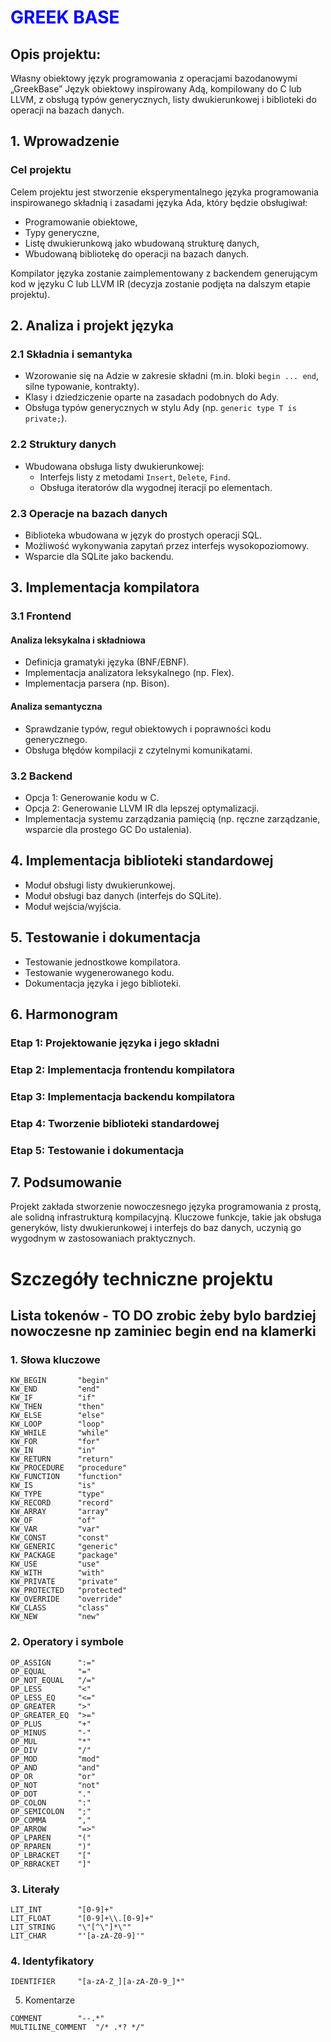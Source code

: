 # <span style="color:blue"> GREEK BASE </span>
## Opis projektu:
Własny obiektowy język programowania z operacjami bazodanowymi „GreekBase”
Język obiektowy inspirowany Adą, kompilowany do C lub LLVM, z obsługą typów generycznych, listy dwukierunkowej i biblioteki do operacji na bazach danych.

## 1. Wprowadzenie

### Cel projektu

Celem projektu jest stworzenie eksperymentalnego języka programowania inspirowanego składnią i zasadami języka Ada, który będzie obsługiwał:

- Programowanie obiektowe,
- Typy generyczne,
- Listę dwukierunkową jako wbudowaną strukturę danych,
- Wbudowaną bibliotekę do operacji na bazach danych.

Kompilator języka zostanie zaimplementowany z backendem generującym kod w języku C lub LLVM IR (decyzja zostanie podjęta na dalszym etapie projektu).

## 2. Analiza i projekt języka

### 2.1 Składnia i semantyka

- Wzorowanie się na Adzie w zakresie składni (m.in. bloki `begin ... end`, silne typowanie, kontrakty).
- Klasy i dziedziczenie oparte na zasadach podobnych do Ady.
- Obsługa typów generycznych w stylu Ady (np. `generic type T is private;`).

### 2.2 Struktury danych

- Wbudowana obsługa listy dwukierunkowej:
  - Interfejs listy z metodami `Insert`, `Delete`, `Find`.
  - Obsługa iteratorów dla wygodnej iteracji po elementach.

### 2.3 Operacje na bazach danych

- Biblioteka wbudowana w język do prostych operacji SQL.
- Możliwość wykonywania zapytań przez interfejs wysokopoziomowy.
- Wsparcie dla SQLite jako backendu.

## 3. Implementacja kompilatora

### 3.1 Frontend

#### Analiza leksykalna i składniowa

- Definicja gramatyki języka (BNF/EBNF).
- Implementacja analizatora leksykalnego (np. Flex).
- Implementacja parsera (np. Bison).

#### Analiza semantyczna

- Sprawdzanie typów, reguł obiektowych i poprawności kodu generycznego.
- Obsługa błędów kompilacji z czytelnymi komunikatami.

### 3.2 Backend

- Opcja 1: Generowanie kodu w C.
- Opcja 2: Generowanie LLVM IR dla lepszej optymalizacji.
- Implementacja systemu zarządzania pamięcią (np. ręczne zarządzanie, wsparcie dla prostego GC Do ustalenia).

## 4. Implementacja biblioteki standardowej

- Moduł obsługi listy dwukierunkowej.
- Moduł obsługi baz danych (interfejs do SQLite).
- Moduł wejścia/wyjścia.

## 5. Testowanie i dokumentacja

- Testowanie jednostkowe kompilatora.
- Testowanie wygenerowanego kodu.
- Dokumentacja języka i jego biblioteki.

## 6. Harmonogram

### Etap 1: Projektowanie języka i jego składni&#x20;

### Etap 2: Implementacja frontendu kompilatora&#x20;

### Etap 3: Implementacja backendu kompilatora&#x20;

### Etap 4: Tworzenie biblioteki standardowej&#x20;

### Etap 5: Testowanie i dokumentacja

## 7. Podsumowanie

Projekt zakłada stworzenie nowoczesnego języka programowania z prostą, ale solidną infrastrukturą kompilacyjną. Kluczowe funkcje, takie jak obsługa generyków, listy dwukierunkowej i interfejs do baz danych, uczynią go wygodnym w zastosowaniach praktycznych.

# Szczegóły techniczne projektu

## Lista tokenów - TO DO zrobic żeby bylo bardziej nowoczesne np zaminiec begin end na klamerki

### 1. Słowa kluczowe
```
KW_BEGIN       "begin"
KW_END         "end"
KW_IF          "if"
KW_THEN        "then"
KW_ELSE        "else"
KW_LOOP        "loop"
KW_WHILE       "while"
KW_FOR         "for"
KW_IN          "in"
KW_RETURN      "return"
KW_PROCEDURE   "procedure"
KW_FUNCTION    "function"
KW_IS          "is"
KW_TYPE        "type"
KW_RECORD      "record"
KW_ARRAY       "array"
KW_OF          "of"
KW_VAR         "var"
KW_CONST       "const"
KW_GENERIC     "generic"
KW_PACKAGE     "package"
KW_USE         "use"
KW_WITH        "with"
KW_PRIVATE     "private"
KW_PROTECTED   "protected"
KW_OVERRIDE    "override"
KW_CLASS       "class"
KW_NEW         "new"
```

### 2. Operatory i symbole
```
OP_ASSIGN      ":="
OP_EQUAL       "="
OP_NOT_EQUAL   "/="
OP_LESS        "<"
OP_LESS_EQ     "<="
OP_GREATER     ">"
OP_GREATER_EQ  ">="
OP_PLUS        "+"
OP_MINUS       "-"
OP_MUL         "*"
OP_DIV         "/"
OP_MOD         "mod"
OP_AND         "and"
OP_OR          "or"
OP_NOT         "not"
OP_DOT         "."
OP_COLON       ":"
OP_SEMICOLON   ";"
OP_COMMA       ","
OP_ARROW       "=>"
OP_LPAREN      "("
OP_RPAREN      ")"
OP_LBRACKET    "["
OP_RBRACKET    "]"
```
### 3. Literały
```
LIT_INT        "[0-9]+"
LIT_FLOAT      "[0-9]+\\.[0-9]+"
LIT_STRING     "\"[^\"]*\""
LIT_CHAR       "'[a-zA-Z0-9]'"
```
### 4. Identyfikatory
```
IDENTIFIER     "[a-zA-Z_][a-zA-Z0-9_]*"
```
5. Komentarze
```
COMMENT        "--.*"
MULTILINE_COMMENT  "/* .*? */"
```
